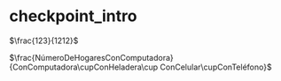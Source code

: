 # checkpoint_intro


$\frac{123}{1212}$


$\frac{NúmeroDeHogaresConComputadora}{ConComputadora\cupConHeladera\cup ConCelular\cupConTeléfono}$
